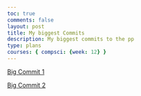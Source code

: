 ```yaml
---
toc: true
comments: false
layout: post
title: My biggest Commits
description: My biggest commits to the pp
type: plans
courses: { compsci: {week: 12} }
---
```


[Big Commit 1](https://github.com/IshanCornick/FrontendRepo/commit/75bf229d8a3c61dcee6c71eed6a15a153c887515)

[Big Commit 2](https://github.com/IshanCornick/FrontendRepo/commit/007a6939241e3d198d8a83be5230ba650a0a9f4e)